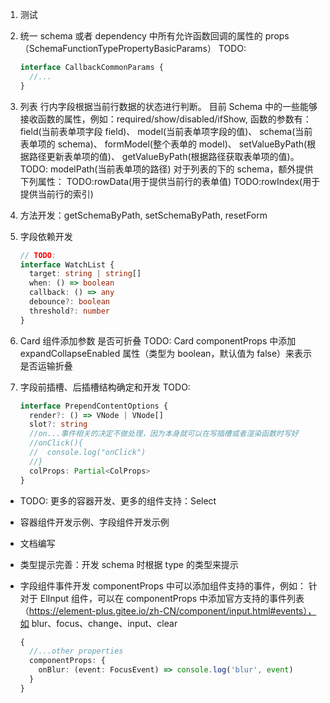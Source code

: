 <!-- TODO: -->

1. 测试

2. 统一 schema 或者 dependency 中所有允许函数回调的属性的 props（SchemaFunctionTypePropertyBasicParams）
   TODO:

   ```typescript
   interface CallbackCommonParams {
     //...
   }
   ```

3. 列表 行内字段根据当前行数据的状态进行判断。
   目前 Schema 中的一些能够接收函数的属性，例如：required/show/disabled/ifShow, 函数的参数有：
   field(当前表单项字段 field)、
   model(当前表单项字段的值)、
   schema(当前表单项的 schema)、
   formModel(整个表单的 model)、
   setValueByPath(根据路径更新表单项的值)、
   getValueByPath(根据路径获取表单项的值)。
   TODO: modelPath(当前表单项的路径)
   对于列表的下的 schema，额外提供下列属性：
   TODO:rowData(用于提供当前行的表单值)
   TODO:rowIndex(用于提供当前行的索引)

4. 方法开发：getSchemaByPath, setSchemaByPath, resetForm

5. 字段依赖开发

   ```typescript
   // TODO:
   interface WatchList {
     target: string | string[]
     when: () => boolean
     callback: () => any
     debounce?: boolean
     threshold?: number
   }
   ```

6. Card 组件添加参数 是否可折叠
   TODO: Card componentProps 中添加 expandCollapseEnabled 属性（类型为 boolean，默认值为 false）来表示是否运输折叠

7. 字段前插槽、后插槽结构确定和开发
   TODO:

   ```typescript
   interface PrependContentOptions {
     render?: () => VNode | VNode[]
     slot?: string
     //on...事件相关的决定不做处理，因为本身就可以在写插槽或者渲染函数时写好
     //onClick(){
     //  console.log("onClick")
     //}
     colProps: Partial<ColProps>
   }
   ```

- TODO: 更多的容器开发、更多的组件支持：Select

- 容器组件开发示例、字段组件开发示例

- 文档编写

- 类型提示完善：开发 schema 时根据 type 的类型来提示

<!-- DONE: -->

- 字段组件事件开发
  componentProps 中可以添加组件支持的事件，例如：
  针对于 ElInput 组件，可以在 componentProps 中添加官方支持的事件列表（https://element-plus.gitee.io/zh-CN/component/input.html#events），如 blur、focus、change、input、clear

  ```typescript
  {
    //...other properties
    componentProps: {
      onBlur: (event: FocusEvent) => console.log('blur', event)
    }
  }
  ```
